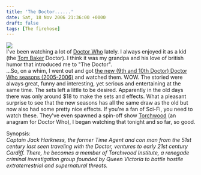```yaml
---
title: 'The Doctor......'
date: Sat, 18 Nov 2006 21:36:00 +0000
draft: false
tags: [The firehose]
---
```


![](http://www.gallifreyone.com/images/photoincludes/frontpage.jpg)  
I've been watching a lot of [Doctor Who](http://www.bbc.co.uk/doctorwho/) lately. I always enjoyed it as a kid (the [Tom Baker](http://imdb.com/name/nm0048982/) Doctor). I think it was my grandpa and his love of british humor that introduced me to "The Doctor".  
...So, on a whim, I went out and got [the new (9th and 10th Doctor) Doctor Who seasons (2005-2006)](http://imdb.com/title/tt0436992/) and watched them. WOW. The storied were always great, funny and interesting, yet serious and entertaining at the same time. The sets left a little to be desired. Apparently in the old days there was only around $18 to make the sets and effects. What a pleasant surprise to see that the new seasons has all the same draw as the old but now also had some pretty nice effects. If you're a fan of Sci-Fi, you need to watch these. They've even spawned a spin-off show [Torchwood](http://imdb.com/title/tt0485301/) (an anagram for Doctor Who), I began watching that tonight and so far, so good.  
  
Synopsis:  
_Captain Jack Harkness, the former Time Agent and con man from the 51st century last seen traveling with the Doctor, ventures to early 21st century Cardiff. There, he becomes a member of Torchwood Institute, a renegade criminal investigation group founded by Queen Victoria to battle hostile extraterrestrial and supernatural threats._